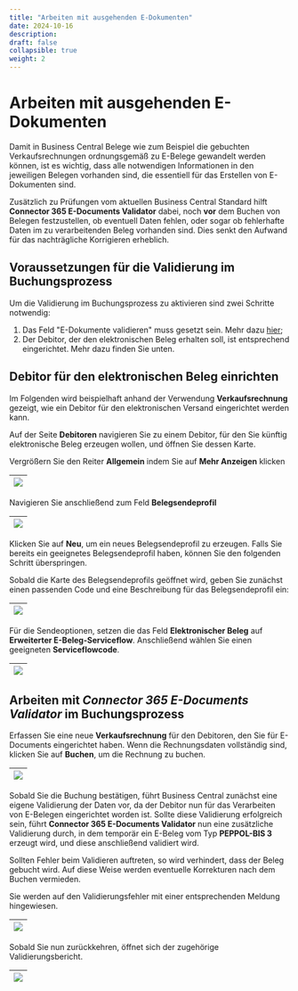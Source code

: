 ```yaml
---
title: "Arbeiten mit ausgehenden E-Dokumenten"
date: 2024-10-16
description: 
draft: false
collapsible: true
weight: 2
---
```


# Arbeiten mit ausgehenden E-Dokumenten

Damit in Business Central Belege wie zum Beispiel die gebuchten Verkaufsrechnungen ordnungsgemäß
zu E-Belege gewandelt werden können, ist es wichtig, dass alle notwendigen Informationen in den jeweiligen Belegen vorhanden sind,
die essentiell für das Erstellen von E-Dokumenten sind.

Zusätzlich zu Prüfungen vom aktuellen Business Central Standard hilft **Connector 365 E-Documents Validator** dabei,
noch **vor** dem Buchen von Belegen festzustellen, ob eventuell Daten fehlen, oder sogar ob fehlerhafte Daten im zu verarbeitenden 
Beleg vorhanden sind. Dies senkt den Aufwand für das nachträgliche Korrigieren erheblich.

## Voraussetzungen für die Validierung im Buchungsprozess

Um die Validierung im Buchungsprozess zu aktivieren sind zwei Schritte notwendig: 

1. Das Feld "E-Dokumente validieren" muss gesetzt sein. Mehr dazu [hier](/de-de/apps/e-documents-validator/first-steps/setup/);
2. Der Debitor, der den elektronischen Beleg erhalten soll, ist entsprechend eingerichtet. Mehr dazu finden Sie unten.


## Debitor für den elektronischen Beleg einrichten

Im Folgenden wird beispielhaft anhand der Verwendung **Verkaufsrechnung** gezeigt, wie ein Debitor für den elektronischen Versand eingerichtet werden kann.

Auf der Seite **Debitoren** navigieren Sie zu einem Debitor, für den Sie künftig elektronische Beleg erzeugen wollen, und öffnen Sie dessen Karte.

Vergrößern Sie den Reiter **Allgemein** indem Sie auf **Mehr Anzeigen** klicken

|![](images/apps/e-documents-validator/de/out-customer-general.png)|
|-|

Navigieren Sie anschließend zum Feld **Belegsendeprofil**

|![](images/apps/e-documents-validator/de/out-customer-doc-sending-profile.png)|
|-|

Klicken Sie auf **Neu**, um ein neues Belegsendeprofil zu erzeugen. 
Falls Sie bereits ein geeignetes Belegsendeprofil haben, können Sie den folgenden Schritt überspringen.

Sobald die Karte des Belegsendeprofils geöffnet wird, geben Sie zunächst einen passenden Code und eine Beschreibung für 
das Belegsendeprofil ein:

|![](images/apps/e-documents-validator/de/out-doc-sending-profile-head.png)|
|-|

Für die Sendeoptionen, setzen die das Feld **Elektronischer Beleg** auf **Erweiterter E-Beleg-Serviceflow**.
Anschließend wählen Sie einen geeigneten **Serviceflowcode**.

|![](images/apps/e-documents-validator/de/out-doc-sending-profile-sending-options.png)|
|-|

## Arbeiten mit *Connector 365 E-Documents Validator* im Buchungsprozess

Erfassen Sie eine neue **Verkaufsrechnung** für den Debitoren, den Sie für E-Documents eingerichtet haben.
Wenn die Rechnungsdaten vollständig sind, klicken Sie auf **Buchen**, um die Rechnung zu buchen.

|![](images/apps/e-documents-validator/de/out-post-sales-invoice.png)|
|-|

Sobald Sie die Buchung bestätigen, führt Business Central zunächst eine eigene Validierung der Daten vor, da der Debitor nun für das Verarbeiten von E-Belegen eingerichtet worden ist.
Sollte diese Validierung erfolgreich sein, führt **Connector 365 E-Documents Validator** nun eine zusätzliche Validierung durch, 
in dem temporär ein E-Beleg vom Typ **PEPPOL-BIS 3** erzeugt wird, und diese anschließend validiert wird.

Sollten Fehler beim Validieren auftreten, so wird verhindert, dass der Beleg gebucht wird.
Auf diese Weise werden eventuelle Korrekturen nach dem Buchen vermieden.

Sie werden auf den Validierungsfehler mit einer entsprechenden Meldung hingewiesen.

|![](images/apps/e-documents-validator/de/out-post-error-message.png)|
|-|

Sobald Sie nun zurückkehren, öffnet sich der zugehörige Validierungsbericht.

|![](images/apps/e-documents-validator/de/out-post-validation-report.png)|
|-|